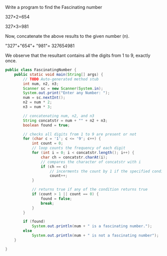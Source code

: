 Write a program to find the Fascinating number

327×2=654

327×3=981

Now, concatenate the above results to the given number (n).

"327"+"654"+ "981"= 327654981

We observe that the resultant  contains all the digits from 1 to 9, exactly once.

```java
public class FascinatingNumber {
	public static void main(String[] args) {
		// TODO Auto-generated method stub
		int num, n2, n3;
		Scanner sc = new Scanner(System.in);
		System.out.print("Enter any Number: ");
		num = sc.nextInt();
		n2 = num * 2;
		n3 = num * 3;

		// concatenating num, n2, and n3
		String concatstr = num + "" + n2 + n3;
		boolean found = true;

		// checks all digits from 1 to 9 are present or not
		for (char c = '1'; c <= '9'; c++) {
			int count = 0;
			// loop counts the frequency of each digit
			for (int i = 0; i < concatstr.length(); i++) {
				char ch = concatstr.charAt(i);
				// compares the character of concatstr with i
				if (ch == c)
					// incerments the count by 1 if the specified condition returns true
					count++;
			}

			// returns true if any of the condition returns true
			if (count > 1 || count == 0) {
				found = false;
				break;
			}
		}

		if (found)
			System.out.println(num + " is a fascinating number.");
		else
			System.out.println(num + " is not a	fascinating number");
	}

}
```